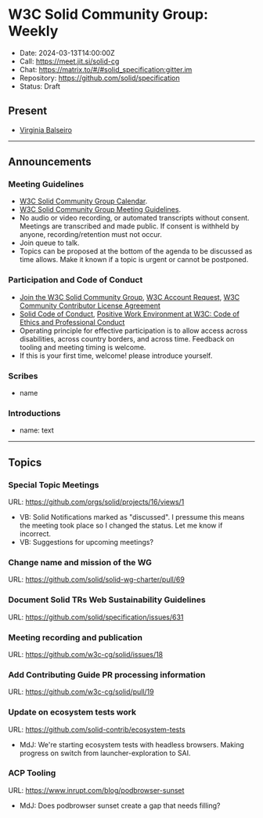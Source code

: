 # W3C Solid Community Group: Weekly

* Date: 2024-03-13T14:00:00Z
* Call: https://meet.jit.si/solid-cg
* Chat: https://matrix.to/#/#solid_specification:gitter.im
* Repository: https://github.com/solid/specification
* Status: Draft

## Present
* [Virginia Balseiro](https://virginiabalseiro.com/#me)

---

## Announcements

### Meeting Guidelines
* [W3C Solid Community Group Calendar](https://www.w3.org/groups/cg/solid/calendar).
* [W3C Solid Community Group Meeting Guidelines](https://github.com/w3c-cg/solid/blob/main/meetings/README.md).
* No audio or video recording, or automated transcripts without consent. Meetings are transcribed and made public. If consent is withheld by anyone, recording/retention must not occur.
* Join queue to talk.
* Topics can be proposed at the bottom of the agenda to be discussed as time allows. Make it known if a topic is urgent or cannot be postponed.

### Participation and Code of Conduct
* [Join the W3C Solid Community Group](https://www.w3.org/community/solid/join), [W3C Account Request](http://www.w3.org/accounts/request), [W3C Community Contributor License Agreement](https://www.w3.org/community/about/agreements/cla/)
* [Solid Code of Conduct](https://github.com/solid/process/blob/main/code-of-conduct.md), [Positive Work Environment at W3C: Code of Ethics and Professional Conduct](https://www.w3.org/Consortium/cepc/)
* Operating principle for effective participation is to allow access across disabilities, across country borders, and across time. Feedback on tooling and meeting timing is welcome.
* If this is your first time, welcome! please introduce yourself.


### Scribes
* name


### Introductions
* name: text

---

## Topics

### Special Topic Meetings
URL: https://github.com/orgs/solid/projects/16/views/1

* VB: Solid Notifications marked as "discussed". I pressume this means the meeting took place so I changed the status. Let me know if incorrect.
* VB: Suggestions for upcoming meetings?

### Change name and mission of the WG
URL: https://github.com/solid/solid-wg-charter/pull/69

### Document Solid TRs Web Sustainability Guidelines 
URL: https://github.com/solid/specification/issues/631

### Meeting recording and publication
URL: https://github.com/w3c-cg/solid/issues/18

### Add Contributing Guide PR processing information
URL: https://github.com/w3c-cg/solid/pull/19

### Update on ecosystem tests work
URL: https://github.com/solid-contrib/ecosystem-tests

* MdJ: We're starting ecosystem tests with headless browsers. Making progress on switch from launcher-exploration to SAI.

### ACP Tooling
URL: https://www.inrupt.com/blog/podbrowser-sunset

* MdJ: Does podbrowser sunset create a gap that needs filling?
